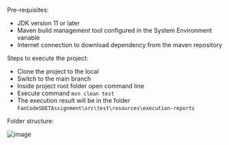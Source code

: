 Pre-requisites:

  *  JDK version 11 or later
  *  Maven build management tool configured in the System Environment variable
  *  Internet connection to download dependency from the maven repository

Steps to execute the project:

  *  Clone the project to the local
  *  Switch to the main branch
  *  Inside project root folder open command line
  *  Execute command `mvn clean test`
  *  The execution result will be in the folder `FanCodeSDETAssignment\src\test\resources\execution-reports`

Folder structure:

![image](https://github.com/user-attachments/assets/8c1d505f-b269-40e9-85ec-9a55130b698e)
